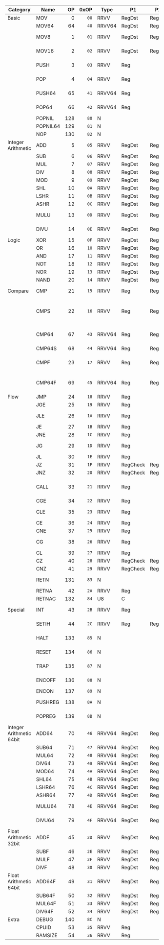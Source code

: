 | Category                 | Name     | OP  | 0xOP | Type   | P1       | P2     | Description                                                               |
|--------------------------|----------|----:|-----:|--------|----------|--------|---------------------------------------------------------------------------|
| Basic                    | MOV      |   0 | `00` | RRVV   | RegDst   | RegSrc | RegDst = RegSrc                                                           |
|                          | MOV64    |  64 | `40` | RRVV64 | RegDst   | RegSrc | RegDst = RegSrc                                                           |
|                          | MOV8     |   1 | `01` | RRVV   | RegDst   | RegSrc | RegDst[0:7] = RegSrc & 0xFF                                               |
|                          | MOV16    |   2 | `02` | RRVV   | RegDst   | RegSrc | RegDst[0:15] = RegSrc & 0xFFFF                                            |
|                          | PUSH     |   3 | `03` | RRVV   | Reg      |        | CSP -= 4, RAM[SP] = Reg                                                   |
|                          | POP      |   4 | `04` | RRVV   | Reg      |        | Reg = RAM[SP], CSP += 4                                                   |
|                          | PUSH64   |  65 | `41` | RRVV64 | Reg      |        | CSP -= 8, RAM[SP] = Reg                                                   |
|                          | POP64    |  66 | `42` | RRVV64 | Reg      |        | Reg = RAM[SP], CSP += 8                                                   |
|                          | POPNIL   | 128 | `80` | N      |          |        | CSP += 4                                                                  |
|                          | POPNIL64 | 129 | `81` | N      |          |        | CSP += 8                                                                  |
|                          | NOP      | 130 | `82` | N      |          |        |                                                                           |
| Integer Arithmetic       | ADD      |   5 | `05` | RRVV   | RegDst   | RegSrc | RegDst +=  RegSrc                                                         |
|                          | SUB      |   6 | `06` | RRVV   | RegDst   | RegSrc | RegDst -=  RegSrc                                                         |
|                          | MUL      |   7 | `07` | RRVV   | RegDst   | RegSrc | RegDst *=  RegSrc                                                         |
|                          | DIV      |   8 | `08` | RRVV   | RegDst   | RegSrc | RegDst /=  RegSrc                                                         |
|                          | MOD      |   9 | `09` | RRVV   | RegDst   | RegSrc | RegDst %=  RegSrc                                                         |
|                          | SHL      |  10 | `0A` | RRVV   | RegDst   | RegSrc | RegDst <<= RegSrc                                                         |
|                          | LSHR     |  11 | `0B` | RRVV   | RegDst   | RegSrc | RegDst >>= RegSrc                                                         |
|                          | ASHR     |  12 | `0C` | RRVV   | RegDst   | RegSrc | RegDst >>>= RegSrc                                                        |
|                          | MULU     |  13 | `0D` | RRVV   | RegDst   | RegSrc | RegDst *= RegSrc (unsigned)                                               |
|                          | DIVU     |  14 | `0E` | RRVV   | RegDst   | RegSrc | RegDst /= RegSrc (unsigned)                                               |
| Logic                    | XOR      |  15 | `0F` | RRVV   | RegDst   | RegSrc | RegDst ^=  RegSrc                                                         |
|                          | OR       |  16 | `10` | RRVV   | RegDst   | RegSrc | RegDst                                                                    |
|                          | AND      |  17 | `11` | RRVV   | RegDst   | RegSrc | RegDst &=  RegSrc                                                         |
|                          | NOT      |  18 | `12` | RRVV   | RegDst   | RegSrc | RegDst = !(RegSrc)                                                        |
|                          | NOR      |  19 | `13` | RRVV   | RegDst   | RegSrc | RegDst                                                                    |
|                          | NAND     |  20 | `14` | RRVV   | RegDst   | RegSrc | RegDst &= !(RegSrc)                                                       |
| Compare                  | CMP      |  21 | `15` | RRVV   | Reg      | Reg2   | CR = COMPARE(Reg, Reg2)                                                   |
|                          | CMPS     |  22 | `16` | RRVV   | Reg      | Reg2   | (All CMP) Unset all CMP from FLAGR. Set FLAG_EQ and FLAG_LT appropriately |
|                          | CMP64    |  67 | `43` | RRVV64 | Reg      | Reg2   | CR = COMPARE_64BIT(Reg, Reg2)                                             |
|                          | CMP64S   |  68 | `44` | RRVV64 | Reg      | Reg2   |                                                                           |
|                          | CMPF     |  23 | `17` | RRVV   | Reg      | Reg2   | CR = COMPARE_FLOAT(Reg, Reg2)                                             |
|                          | CMP64F   |  69 | `45` | RRVV64 | Reg      | Reg2   | CR = COMPARE_DOUBLE(Reg, Reg2)                                            |
| Flow                     | JMP      |  24 | `18` | RRVV   | Reg      |        | (All J) PC = Reg                                                          |
|                          | JGE      |  25 | `19` | RRVV   | Reg      |        | Check if !FLAG_LT                                                         |
|                          | JLE      |  26 | `1A` | RRVV   | Reg      |        | Check if FLAG_LT or FLAG_EQ                                               |
|                          | JE       |  27 | `1B` | RRVV   | Reg      |        | Check if FLAG_EQ                                                          |
|                          | JNE      |  28 | `1C` | RRVV   | Reg      |        | Check if !FLAG_EQ                                                         |
|                          | JG       |  29 | `1D` | RRVV   | Reg      |        | Check if !FLAG_LT and !FLAG_EQ                                            |
|                          | JL       |  30 | `1E` | RRVV   | Reg      |        | Check if FLAG_LT                                                          |
|                          | JZ       |  31 | `1F` | RRVV   | RegCheck | Reg    | Check if RegCheck = 0                                                     |
|                          | JNZ      |  32 | `20` | RRVV   | RegCheck | Reg    | Check if RegCheck != 0                                                    |
|                          | CALL     |  33 | `21` | RRVV   | Reg      |        | (All C) PUSH PC, PUSH BSP, BSP = CSP, JMP Reg                             |
|                          | CGE      |  34 | `22` | RRVV   | Reg      |        | Check if !FLAG_LT                                                         |
|                          | CLE      |  35 | `23` | RRVV   | Reg      |        | Check if FLAG_LT or FLAG_EQ                                               |
|                          | CE       |  36 | `24` | RRVV   | Reg      |        | Check if FLAG_EQ                                                          |
|                          | CNE      |  37 | `25` | RRVV   | Reg      |        | Check if !FLAG_EQ                                                         |
|                          | CG       |  38 | `26` | RRVV   | Reg      |        | Check if !FLAG_LT and !FLAG_EQ                                            |
|                          | CL       |  39 | `27` | RRVV   | Reg      |        | Check if FLAG_LT                                                          |
|                          | CZ       |  40 | `28` | RRVV   | RegCheck | Reg    | Check if RegCheck = 0                                                     |
|                          | CNZ      |  41 | `29` | RRVV   | RegCheck | Reg    | Check if RegCheck != 0                                                    |
|                          | RETN     | 131 | `83` | N      |          |        | CSP = BSP, BSP = POP, PC = POP                                            |
|                          | RETNA    |  42 | `2A` | RRVV   | Reg      |        | RETN, CSP += Reg                                                          |
|                          | RETNAC   | 132 | `84` | U8     | C        |        | RETN, CSP += C                                                            |
| Special                  | INT      |  43 | `2B` | RRVV   | Reg      |        | CALL RAM[IHBASE+Reg*4]                                                    |
|                          | SETIH    |  44 | `2C` | RRVV   | Reg      | Reg2   | RAM[IHBASE+Reg*4] = Reg2 (0 for disable)                                  |
|                          | HALT     | 133 | `85` | N      |          |        | Unset trap!!! Zero Memory!!! Halt execution                               |
|                          | RESET    | 134 | `86` | N      |          |        | Unset trap!!! Reloads bootloader, jumps into it                           |
|                          | TRAP     | 135 | `87` | N      |          |        | Trigger TRAP interrupt after next instruction                             |
|                          | ENCOFF   | 136 | `88` | N      |          |        | FLAGR &= ~FLAG_ENCON                                                      |
|                          | ENCON    | 137 | `89` | N      |          |        | FLAGR                                                                     |
|                          | PUSHREG  | 138 | `8A` | N      |          |        | PUSH64 R12; PUSH64 R34; PUSH64 R56                                        |
|                          | POPREG   | 139 | `8B` | N      |          |        | POP64 R56; POP64 R34; POP64 R12                                           |
| Integer Arithmetic 64bit | ADD64    |  70 | `46` | RRVV64 | RegDst   | RegSrc | RegDst +=  RegSrc                                                         |
|                          | SUB64    |  71 | `47` | RRVV64 | RegDst   | RegSrc | RegDst -=  RegSrc                                                         |
|                          | MUL64    |  72 | `48` | RRVV64 | RegDst   | RegSrc | RegDst *=  RegSrc                                                         |
|                          | DIV64    |  73 | `49` | RRVV64 | RegDst   | RegSrc | RegDst /=  RegSrc                                                         |
|                          | MOD64    |  74 | `4A` | RRVV64 | RegDst   | RegSrc | RegDst %=  RegSrc                                                         |
|                          | SHL64    |  75 | `4B` | RRVV64 | RegDst   | RegSrc | RegDst <<= RegSrc                                                         |
|                          | LSHR64   |  76 | `4C` | RRVV64 | RegDst   | RegSrc | RegDst >>= RegSrc                                                         |
|                          | ASHR64   |  77 | `4D` | RRVV64 | RegDst   | RegSrc | RegDst >>>= RegSrc                                                        |
|                          | MULU64   |  78 | `4E` | RRVV64 | RegDst   | RegSrc | RegDst *= RegSrc (unsigned)                                               |
|                          | DIVU64   |  79 | `4F` | RRVV64 | RegDst   | RegSrc | RegDst /= RegSrc (unsigned)                                               |
| Float Arithmetic 32bit   | ADDF     |  45 | `2D` | RRVV   | RegDst   | RegSrc | RegDst +=  RegSrc                                                         |
|                          | SUBF     |  46 | `2E` | RRVV   | RegDst   | RegSrc | RegDst -=  RegSrc                                                         |
|                          | MULF     |  47 | `2F` | RRVV   | RegDst   | RegSrc | RegDst *=  RegSrc                                                         |
|                          | DIVF     |  48 | `30` | RRVV   | RegDst   | RegSrc | RegDst /=  RegSrc                                                         |
| Float Arithmetic 64bit   | ADD64F   |  49 | `31` | RRVV   | RegDst   | RegSrc | RegDst +=  RegSrc                                                         |
|                          | SUB64F   |  50 | `32` | RRVV   | RegDst   | RegSrc | RegDst -=  RegSrc                                                         |
|                          | MUL64F   |  51 | `33` | RRVV   | RegDst   | RegSrc | RegDst *=  RegSrc                                                         |
|                          | DIV64F   |  52 | `34` | RRVV   | RegDst   | RegSrc | RegDst /=  RegSrc                                                         |
| Extra                    | DEBUG    | 140 | `8C` | N      |          |        |                                                                           |
|                          | CPUID    |  53 | `35` | RRVV   | Reg      |        | Reg = CPUID                                                               |
|                          | RAMSIZE  |  54 | `36` | RRVV   | Reg      |        | Reg = RAMSIZE                                                             |
